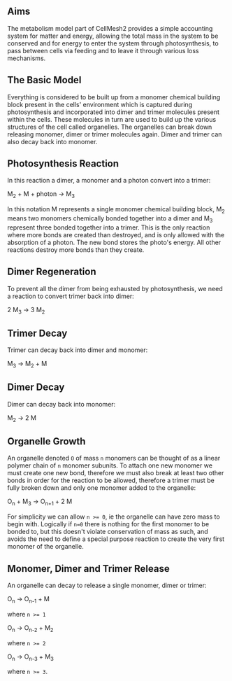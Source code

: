 ## Aims
The metabolism model part of CellMesh2 provides a simple accounting system for matter and energy, allowing the total mass in the system to be conserved and for energy to enter the system through photosynthesis, to pass between cells via feeding and to leave it through various loss mechanisms.

## The Basic Model
Everything is considered to be built up from a monomer chemical building block present in the cells' environment which is captured during photosynthesis and incorporated into dimer and trimer molecules present within the cells. These molecules in turn are used to build up the various structures of the cell called organelles. The organelles can break down releasing monomer, dimer or trimer molecules again. Dimer and trimer can also decay back into monomer.

## Photosynthesis Reaction
In this reaction a dimer, a monomer and a photon convert into a trimer:

 M<sub>2</sub> + M + photon &rarr; M<sub>3</sub>

In this notation M represents a single monomer chemical building block, M<sub>2</sub> means two monomers chemically bonded together into a dimer and M<sub>3</sub> represent three bonded together into a trimer. This is the only reaction where more bonds are created than destroyed, and is only allowed with the absorption of a photon. The new bond stores the photo's energy. All other reactions destroy more bonds than they create.

## Dimer Regeneration
To prevent all the dimer from being exhausted by photosynthesis, we need a reaction to convert trimer back into dimer:

 2 M<sub>3</sub> &rarr; 3 M<sub>2</sub>

## Trimer Decay
Trimer can decay back into dimer and monomer:

 M<sub>3</sub> &rarr; M<sub>2</sub> + M

## Dimer Decay
Dimer can decay back into monomer:

 M<sub>2</sub> &rarr; 2 M

## Organelle Growth
An organelle denoted `O` of mass `n` monomers can be thought of as a linear polymer chain of `n` monomer subunits. To attach one new monomer we must create one new bond, therefore we must also break at least two other bonds in order for the reaction to be allowed, therefore a trimer must be fully broken down and only one monomer added to the organelle:

  O<sub>n</sub> + M<sub>3</sub> &rarr; O<sub>n+1</sub> + 2 M

For simplicity we can allow `n >= 0`, ie the organelle can have zero mass to begin with. Logically if `n=0` there is nothing for the first monomer to be bonded to, but this doesn't violate conservation of mass as such, and avoids the need to define a special purpose reaction to create the very first monomer of the organelle.

## Monomer, Dimer and Trimer Release
An organelle can decay to release a single monomer, dimer or trimer:

  O<sub>n</sub> &rarr; O<sub>n-1</sub> + M

where `n >= 1`

  O<sub>n</sub> &rarr; O<sub>n-2</sub> + M<sub>2</sub>

where `n >= 2`

  O<sub>n</sub> &rarr; O<sub>n-3</sub> + M<sub>3</sub>

where `n >= 3`.
